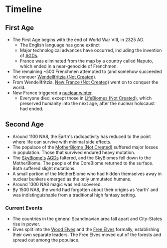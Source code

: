 # Timeline

## First Age

- The First Age begins with the end of World War VIII, in 2325 AD.
  - The English language has gone extinct
  - Major technological advances have occurred, including the invention of [AGDs](#12.01).
  - France was eliminated from the map by a country called Naputo, which ended in a near-genocide of Frenchmen.
- The remaining ~500 Frenchmen attempted to (and somehow succeeded in) conquer [Wendellfritzia (Not Created)](#00.00).
- From Wendellfritzia, [New France (Not Created)](#00.00) went on to conquer the world.
- New France triggered a [nuclear winter](#00.00).
  - Everyone died, except those in [LifeBiomes (Not Created)](#00.00), which preserved humanity into the next age, after the nuclear holocaust had ended.

## Second Age

- Around 1100 NA8, the Earth's radioactivity has reduced to the point where life can survive with minimal side effects.
- The populace of the [MotherBiome (Not Created)](#00.00) suffered major losses in population. Those that survived endured heavy mutation.
- The [SkyBiome's](#00.00) [AGDs](#12.01) faltered, and the SkyBiomes fell down to the MotherBiome. The people of the CoreBiome returned to the surface. Both suffered slight mutations.
- A small portion of the MotherBiome who had hidden themselves away in nuclear bunkers emerged as the only unmutated humans.
- Around 1300 NA8 magic was rediscovered.
- By 1500 NA8, the world had forgotten about their origins as 'earth' and was indistinguishable from a traditional high fantasy setting.
<!-- Put lore about the world post fantasy-ification here -->

### Current Events

- The countries in the general Scandinavian area fall apart and City-States rise in power.
- Elves split into the [Wood Elves](#21.02) and the [Free Elves](#22.02) formally, establishing their own separate leaders. The Free Elves moved out of the forests and spread out among the populace.

<!-- Put lore about current events here -->
